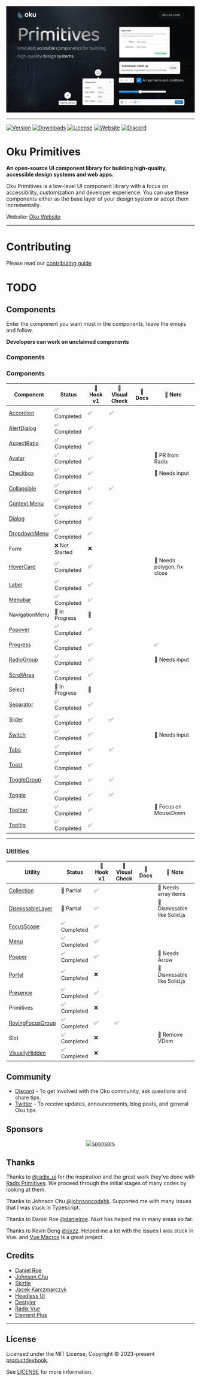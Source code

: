 <a href="https://oku-ui.com">
  <img alt="Oku UI hero image" src="https://github.com/oku-ui/primitives/blob/main/.github/assets/primitives-cover.png?raw=true"
</a>

---

<p>
  <a href="https://www.npmjs.com/package/@oku-ui/primitives"><img src="https://img.shields.io/npm/v/@oku-ui/primitives.svg?style=flat&colorA=18181B&colorB=28CF8D" alt="Version"></a>
  <a href="https://www.npmjs.com/package/@oku-ui/primitives"><img src="https://img.shields.io/npm/dm/@oku-ui/primitives.svg?style=flat&colorA=18181B&colorB=28CF8D" alt="Downloads"></a>
  <a href="https://github.com/oku-ui/primitives/tree/main/LICENSE"><img src="https://img.shields.io/github/license/nuxt/nuxt.svg?style=flat&colorA=18181B&colorB=28CF8D" alt="License"></a>
  <a href="https://nuxt.com"><img src="https://img.shields.io/badge/Oku Primitives%20Docs-18181B?logo=nuxt.js" alt="Website"></a>
  <a href="https://discord.gg/RCGzQQPtAh"><img src="https://img.shields.io/badge/Oku%20Discord-18181B?logo=discord" alt="Discord"></a>
</p>

# Oku Primitives

**An open-source UI component library for building high-quality, accessible design systems and web apps.**

Oku Primitives is a low-level UI component library with a focus on accessibility, customization and developer experience. You can use these components either as the base layer of your design system or adopt them incrementally.

Website: [Oku Website](https://oku-ui.com)

---

# Contributing

Please read our [contributing guide](https://github.com/oku-ui/primitives/blob/master/CONTRIBUTING.md)

# TODO

## Components

Enter the component you want most in the components, leave the emojis and follow.

**Developers can work on unclaimed components**

### Components
### Components

| Component                                                                                       | Status       | 🔗 Hook v1 | 👀 Visual Check | 📄 Docs | 📝 Note                        |
| ------------------------------------------------------------------------------------------------ | ------------ | ---------- | --------------- | ------- | ------------------------------ |
| [Accordion](https://vue-primitives.netlify.app/?path=/story/components-accordion--single)       | ✅ Completed | ✅         | ✅              |         |                                |
| [AlertDialog](https://vue-primitives.netlify.app/?path=/story/components-alertdialog--styled)   | ✅ Completed | ✅         |                 |         |                                |
| [AspectRatio](https://vue-primitives.netlify.app/?path=/story/components-aspectratio--styled)   | ✅ Completed | ✅         |                 |         |                                |
| [Avatar](https://vue-primitives.netlify.app/?path=/story/components-avatar--styled)             | ✅ Completed | ✅         |                 |         | 🔨 PR from Radix               |
| [Checkbox](https://vue-primitives.netlify.app/?path=/story/components-checkbox--styled)         | ✅ Completed | ✅         |                 |         | 🔧 Needs input                 |
| [Collapsible](https://vue-primitives.netlify.app/?path=/story/components-collapsible--styled)   | ✅ Completed | ✅         | ✅              |         |                                |
| [Context Menu](https://vue-primitives.netlify.app/?path=/story/components-contextmenu--styled)  | ✅ Completed | ✅         |                 |         |                                |
| [Dialog](https://vue-primitives.netlify.app/?path=/story/components-dialog--styled)             | ✅ Completed | ✅         |                 |         |                                |
| [DropdownMenu](https://vue-primitives.netlify.app/?path=/story/components-dropdownmenu--styled) | ✅ Completed | ✅         |                 |         |                                |
| Form                                                                                            | ❌ Not Started | ❌         |                 |         |                                |
| [HoverCard](https://vue-primitives.netlify.app/?path=/story/components-hovercard--chromatic)    | ✅ Completed | ✅         |                 |         | 🔧 Needs polygon; fix close    |
| [Label](https://vue-primitives.netlify.app/?path=/story/components-label--styled)               | ✅ Completed | ✅         |                 |         |                                |
| [Menubar](https://vue-primitives.netlify.app/?path=/story/components-menubar--styled)           | ✅ Completed | ✅         |                 |         |                                |
| NavigationMenu                                                                                  | 🚧 In Progress | 🚧         |                 |         |                                |
| [Popover](https://vue-primitives.netlify.app/?path=/story/components-popover--styled)           | ✅ Completed | ✅         |                 |         |                                |
| [Progress](https://vue-primitives.netlify.app/?path=/story/components-progress--styled)         | ✅ Completed | ✅         |                 |         | ✅                              |
| [RadioGroup](https://vue-primitives.netlify.app/?path=/story/components-radiogroup--styled)     | ✅ Completed | ✅         |                 |         | 🔧 Needs input                 |
| [ScrollArea](https://vue-primitives.netlify.app/?path=/story/components-scrollarea--basic)      | ✅ Completed | ✅         |                 |         |                                |
| Select                                                                                          | 🚧 In Progress | 🚧         |                 |         |                                |
| [Separator](https://vue-primitives.netlify.app/?path=/story/components-separator--styled)       | ✅ Completed | ✅         |                 |         |                                |
| [Slider](https://vue-primitives.netlify.app/?path=/story/components-slider--styled)             | ✅ Completed | ✅         | ✅              |         |                                |
| [Switch](https://vue-primitives.netlify.app/?path=/story/components-switch--styled)             | ✅ Completed | ✅         |                 |         | 🔧 Needs input                 |
| [Tabs](https://vue-primitives.netlify.app/?path=/story/components-tabs--styled)                 | ✅ Completed | ✅         | ✅              |         |                                |
| [Toast](https://vue-primitives.netlify.app/?path=/story/components-toast--styled)               | ✅ Completed | ✅         |                 |         |                                |
| [ToggleGroup](https://vue-primitives.netlify.app/?path=/story/components-togglegroup--single)   | ✅ Completed | ✅         | ✅              |         |                                |
| [Toggle](https://vue-primitives.netlify.app/?path=/story/components-toggle--styled)             | ✅ Completed | ✅         | ✅              |         |                                |
| [Toolbar](https://vue-primitives.netlify.app/?path=/story/components-toolbar--styled)           | ✅ Completed | ✅         |                 |         | 🔧 Focus on MouseDown          |
| [Tooltip](https://vue-primitives.netlify.app/?path=/story/components-tooltip--styled)           | ✅ Completed | ✅         |                 |         |                                |

---

### Utilities

| Utility                                                                                              | Status       | 🔗 Hook v1 | 👀 Visual Check | 📄 Docs | 📝 Note                             |
| ---------------------------------------------------------------------------------------------------- | ------------ | ---------- | --------------- | ------- | ----------------------------------- |
| [Collection](https://vue-primitives.netlify.app/?path=/story/utilities-rovingfocusgroup--basic)      | 🚧 Partial | ✅         |                 |         | 🔧 Needs array items               |
| [DismissableLayer](https://vue-primitives.netlify.app/?path=/story/utilities-dismissablelayer--basic) | 🚧 Partial | ✅         |                 |         | 🔧 Dismissable like Solid.js       |
| [FocusScope](https://vue-primitives.netlify.app/?path=/story/utilities-focusscope--basic)             | ✅ Completed | ✅         |                 |         |                                     |
| [Menu](https://vue-primitives.netlify.app/?path=/story/utilities-menu--styled)                        | ✅ Completed | ✅         |                 |         |                                     |
| [Popper](https://vue-primitives.netlify.app/?path=/story/utilities-popper--styled)                    | ✅ Completed | ✅         |                 |         | 🔧 Needs Arrow                     |
| [Portal](https://vue-primitives.netlify.app/?path=/story/utilities-portal--base)                      | ✅ Completed | ❌         |                 |         | 🔧 Dismissable like Solid.js       |
| [Presence](https://vue-primitives.netlify.app/?path=/story/utilities-presence--basic)                 | ✅ Completed | ✅         |                 |         |                                     |
| Primitives                                                                                           | ✅ Completed | ❌         |                 |         |                                     |
| [RovingFocusGroup](https://vue-primitives.netlify.app/?path=/story/utilities-rovingfocusgroup--basic) | ✅ Completed | ✅         | ✅              |         |                                     |
| Slot                                                                                                 | ✅ Completed | ❌         |                 |         | 🔧 Remove VDom                     |
| [VisuallyHidden](https://vue-primitives.netlify.app/?path=/story/utilities-visuallyhidden--basic)     | ✅ Completed | ❌         |                 |         |                                     |
## Community

- [Discord](https://discord.gg/RCGzQQPtAh) - To get involved with the Oku community, ask questions and share tips.
- [Twitter](https://twitter.com/oku_ui) - To receive updates, announcements, blog posts, and general Oku tips.

## Sponsors

<p align="center">
  <a href="https://cdn.jsdelivr.net/gh/productdevbook/static/sponsors.svg">
    <img alt="sponsors" src='https://cdn.jsdelivr.net/gh/productdevbook/static/sponsors.svg'/>
  </a>
</p>

## Thanks

Thanks to [@radix_ui](https://github.com/radix-ui/primitives) for the inspiration and the great work they've done with [Radix Primitives](https://radix-ui.com). We proceed through the initial stages of many codes by looking at them.

Thanks to Johnson Chu [@johnsoncodehk](https://github.com/johnsoncodehk). Supported me with many issues that I was stuck in Typescript.

Thanks to Daniel Roe [@danielroe](https://github.com/danielroe). Nuxt has helped me in many areas so far.

Thanks to Kevin Deng [@sxzz](https://github.com/sxzz). Helped me a lot with the issues I was stuck in Vue. and [Vue Macros](https://vue-macros.sxzz.moe) is a great project.

## Credits
- [Daniel Roe](https://github.com/danielroe)
- [Johnson Chu](https://github.com/johnsoncodehk)
- [Skirtle](https://github.com/skirtles-code)
- [Jacek Karczmarczyk](https://github.com/jacekkarczmarczyk)
- [Headless UI](https://headlessui.com)
- [Destyler](https://destyler.org)
- [Radix Vue](https://github.com/unovue/radix-vue)
- [Element Plus](https://github.com/element-plus/element-plus)

---

## License

Licensed under the MIT License, Copyright © 2023-present [productdevbook](https://twitter.com/productdevbook).

See [LICENSE](./LICENSE) for more information.

